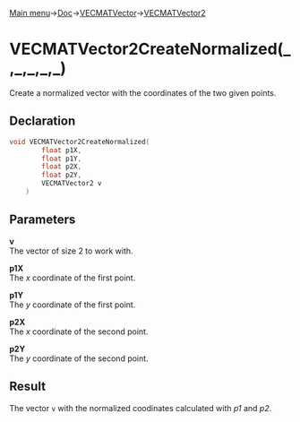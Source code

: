 [Main menu](../../../../Readme.md)->[Doc](../../../VECMATKit.md)->[VECMATVector](../../VECMATVector.md)->[VECMATVector2](../../VECMATVector2.md)

# VECMATVector2CreateNormalized(\_,\_,\_,\_,\_)
Create a normalized vector with the coordinates of the two given points.

## **Declaration**
```C
void VECMATVector2CreateNormalized(
        float p1X,
        float p1Y,
        float p2X,
        float p2Y,
        VECMATVector2 v
    )
```


## **Parameters**
**v**\
The vector of size 2 to work with.

**p1X**\
The _x_ coordinate of the first point.

**p1Y**\
The _y_ coordinate of the first point.

**p2X**\
The _x_ coordinate of the second point.

**p2Y**\
The _y_ coordinate of the second point.

## **Result**
The vector `v` with the normalized coodinates calculated with _p1_ and _p2_.
